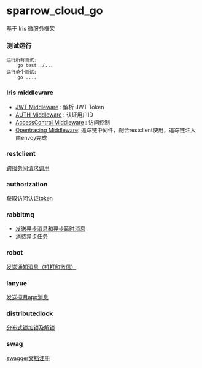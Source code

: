 # sparrow_cloud_go
基于 Iris 微服务框架

### 测试运行 ###

    运行所有测试:
        go test ./...
    运行单个测试:
        go ....

### Iris middleware ###

* [JWT Middleware](/middleware/jwt/README.md) : 解析 JWT Token
* [AUTH Middleware](/middleware/auth/README.md) : 认证用户ID
* [AccessControl Middleware](/middleware/accesscontrol/README.md) : 访问控制
* [Opentracing Middleware](/middleware/opentracing/README.md): 追踪链中间件，配合restclient使用，追踪链注入由envoy完成

### restclient ###

[跨服务间请求调用](/restclient/README.md)

### authorization ###

[获取访问认证token](/authorization/README.md)

### rabbitmq ###

* [发送异步消息和异步延时消息](/rabbitmq/README.md#发送异步消息)
* [消费异步任务](/rabbitmq/README.md#消费异步消息)

### robot ###

[发送通知消息（钉钉和微信）](/robot/README.md)

### lanyue ###

[发送揽月app消息](/lanyue/README.md)

### distributedlock ###

[分布式锁加锁及解锁](/distributedlock/README.md)

### swag ###

[swagger文档注册](/swag/README.md)